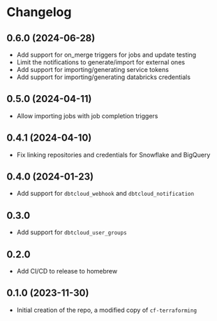 # Changelog

## 0.6.0 (2024-06-28)

- Add support for on_merge triggers for jobs and update testing
- Limit the notifications to generate/import for external ones
- Add support for importing/generating service tokens
- Add support for importing/generating databricks credentials

## 0.5.0 (2024-04-11)

- Allow importing jobs with job completion triggers

## 0.4.1 (2024-04-10)

- Fix linking repositories and credentials for Snowflake and BigQuery

## 0.4.0 (2024-01-23)

- Add support for `dbtcloud_webhook` and `dbtcloud_notification`

## 0.3.0

- Add support for `dbtcloud_user_groups`

## 0.2.0

- Add CI/CD to release to homebrew

## 0.1.0 (2023-11-30)

- Initial creation of the repo, a modified copy of `cf-terraforming`
